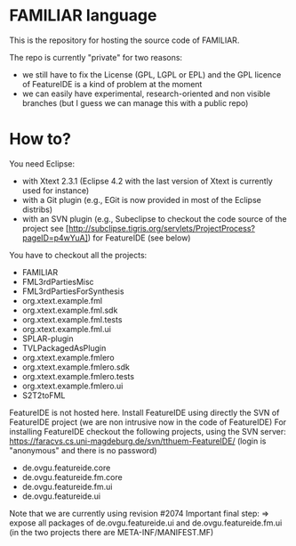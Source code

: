 FAMILIAR language
=================

This is the repository for hosting the source code of FAMILIAR. 

The repo is currently "private" for two reasons:
 * we still have to fix the License (GPL, LGPL or EPL) and the GPL licence of FeatureIDE is a kind of problem at the moment 
 * we can easily have experimental, research-oriented and non visible branches (but I guess we can manage this with a public repo)

How to?
========

You need Eclipse: 
 * with Xtext 2.3.1 (Eclipse 4.2 with the last version of Xtext is currently used for instance)
 * with a Git plugin (e.g., EGit is now provided in most of the Eclipse distribs)
 * with an SVN plugin  (e.g., Subeclipse to checkout the code source of the project see [http://subclipse.tigris.org/servlets/ProjectProcess?pageID=p4wYuA]) for FeatureIDE (see below)

You have to checkout all the projects:

 * FAMILIAR
 * FML3rdPartiesMisc
 * FML3rdPartiesForSynthesis
 * org.xtext.example.fml
 * org.xtext.example.fml.sdk
 * org.xtext.example.fml.tests
 * org.xtext.example.fml.ui
 * SPLAR-plugin
 * TVLPackagedAsPlugin
 * org.xtext.example.fmlero
 * org.xtext.example.fmlero.sdk
 * org.xtext.example.fmlero.tests
 * org.xtext.example.fmlero.ui
 * S2T2toFML

FeatureIDE is not hosted here. 
Install FeatureIDE using directly the SVN of FeatureIDE project (we are non intrusive now in the code of FeatureIDE)
For installing FeatureIDE checkout the following projects, using the SVN server: https://faracvs.cs.uni-magdeburg.de/svn/tthuem-FeatureIDE/ (login is "anonymous" and there is no password)
 * de.ovgu.featureide.core
 * de.ovgu.featureide.fm.core
 * de.ovgu.featureide.fm.ui
 * de.ovgu.featureide.ui

Note that we are currently using revision #2074
Important final step: 
=> expose all packages of de.ovgu.featureide.ui and de.ovgu.featureide.fm.ui (in the two projects there are META-INF/MANIFEST.MF)
